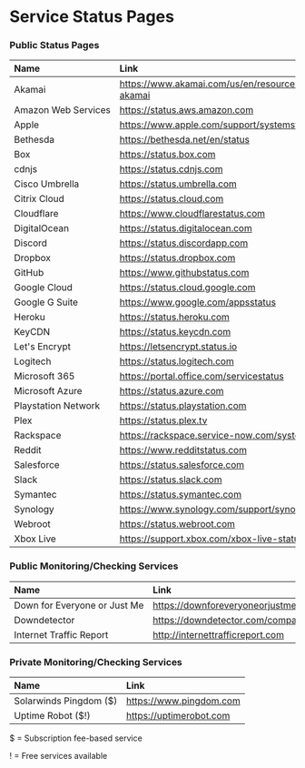 # Service Status Pages

### Public Status Pages

| Name                          | Link                                                      |
|:------------------------------|:----------------------------------------------------------|
| Akamai                        | https://www.akamai.com/us/en/resources/visualizing-akamai |
| Amazon Web Services           | https://status.aws.amazon.com                             |
| Apple                         | https://www.apple.com/support/systemstatus                |
| Bethesda                      | https://bethesda.net/en/status                            |
| Box                           | https://status.box.com                                    |
| cdnjs                         | https://status.cdnjs.com                                  |
| Cisco Umbrella                | https://status.umbrella.com                               |
| Citrix Cloud                  | https://status.cloud.com                                  |
| Cloudflare                    | https://www.cloudflarestatus.com                          |
| DigitalOcean                  | https://status.digitalocean.com                           |
| Discord                       | https://status.discordapp.com                             |
| Dropbox                       | https://status.dropbox.com                                |
| GitHub                        | https://www.githubstatus.com                              |
| Google Cloud                  | https://status.cloud.google.com                           |
| Google G Suite                | https://www.google.com/appsstatus                         |
| Heroku                        | https://status.heroku.com                                 |
| KeyCDN                        | https://status.keycdn.com                                 |
| Let's Encrypt                 | https://letsencrypt.status.io                             |
| Logitech                      | https://status.logitech.com                               |
| Microsoft 365                 | https://portal.office.com/servicestatus                   |
| Microsoft Azure               | https://status.azure.com                                  |
| Playstation Network           | https://status.playstation.com                            |
| Plex                          | https://status.plex.tv                                    |
| Rackspace                     | https://rackspace.service-now.com/system_status           |
| Reddit                        | https://www.redditstatus.com                              |
| Salesforce                    | https://status.salesforce.com                             |
| Slack                         | https://status.slack.com                                  |
| Symantec                      | https://status.symantec.com                               |
| Synology                      | https://www.synology.com/support/synology_service         |
| Webroot                       | https://status.webroot.com                                |
| Xbox Live                     | https://support.xbox.com/xbox-live-status                 |

### Public Monitoring/Checking Services

| Name                          | Link                                                      |
|:------------------------------|:----------------------------------------------------------|
| Down for Everyone or Just Me  | https://downforeveryoneorjustme.com                       |
| Downdetector                  | https://downdetector.com/companies                        |
| Internet Traffic Report       | http://internettrafficreport.com                          |

### Private Monitoring/Checking Services

| Name                          | Link                                                      |
|:------------------------------|:----------------------------------------------------------|
| Solarwinds Pingdom ($)        | https://www.pingdom.com                                   |
| Uptime Robot ($!)             | https://uptimerobot.com                                   |

$ = Subscription fee-based service

! = Free services available
